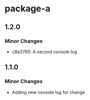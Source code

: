 # package-a

## 1.2.0

### Minor Changes

- c8e3785: A second console log

## 1.1.0

### Minor Changes

- Adding new console log for change
